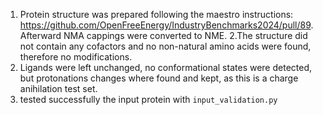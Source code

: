 1.  Protein structure was prepared following the maestro instructions: https://github.com/OpenFreeEnergy/IndustryBenchmarks2024/pull/89. Afterward NMA cappings were converted to NME.
2.The structure did not contain any cofactors and no non-natural amino acids were found,
therefore no modifications. 
2. Ligands were left unchanged, no conformational states were detected, but protonations changes 
where found and kept, as this is a charge anihilation test set. 
3. tested successfully the input protein with `input_validation.py`